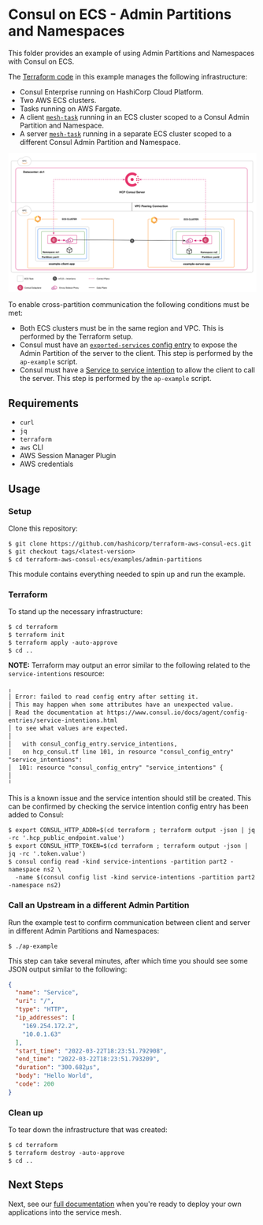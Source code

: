 # Consul on ECS - Admin Partitions and Namespaces

This folder provides an example of using Admin Partitions and Namespaces with Consul on ECS.

The [Terraform code](./terraform/) in this example manages the following infrastructure:
- Consul Enterprise running on HashiCorp Cloud Platform.
- Two AWS ECS clusters.
- Tasks running on AWS Fargate.
- A client [`mesh-task`](../../modules/mesh-task/) running in an ECS cluster scoped to a Consul Admin Partition and Namespace.
- A server [`mesh-task`](../../modules/mesh-task/) running in a separate ECS cluster scoped to a different Consul Admin Partition and Namespace.

![Admin Partitions Example](https://github.com/hashicorp/terraform-aws-consul-ecs/blob/main/_docs/ap-example.png)

To enable cross-partition communication the following conditions must be met:
- Both ECS clusters must be in the same region and VPC. This is performed by the Terraform setup.
- Consul must have an [`exported-services` config entry](https://www.consul.io/docs/connect/config-entries/exported-services) to expose the Admin Partition of the server to the client. This step is performed by the `ap-example` script.
- Consul must have a [Service to service intention](https://www.consul.io/docs/connect/intentions) to allow the client to call the server.  This step is performed by the `ap-example` script.

## Requirements

* `curl`
* `jq`
* `terraform`
* `aws` CLI
* AWS Session Manager Plugin
* AWS credentials

## Usage

### Setup

Clone this repository:

```console
$ git clone https://github.com/hashicorp/terraform-aws-consul-ecs.git
$ git checkout tags/<latest-version>
$ cd terraform-aws-consul-ecs/examples/admin-partitions
```

This module contains everything needed to spin up and run the example.

### Terraform

To stand up the necessary infrastructure:

```console
$ cd terraform
$ terraform init
$ terraform apply -auto-approve
$ cd ..
```

**NOTE:** Terraform may output an error similar to the following related to the `service-intentions` resource:

```
╷
│ Error: failed to read config entry after setting it.
│ This may happen when some attributes have an unexpected value.
│ Read the documentation at https://www.consul.io/docs/agent/config-entries/service-intentions.html
│ to see what values are expected.
│ 
│   with consul_config_entry.service_intentions,
│   on hcp_consul.tf line 101, in resource "consul_config_entry" "service_intentions":
│  101: resource "consul_config_entry" "service_intentions" {
│ 
╵
```

This is a known issue and the service intention should still be created.
This can be confirmed by checking the service intention config entry has been added to Consul:

```console
$ export CONSUL_HTTP_ADDR=$(cd terraform ; terraform output -json | jq -rc '.hcp_public_endpoint.value')
$ export CONSUL_HTTP_TOKEN=$(cd terraform ; terraform output -json | jq -rc '.token.value')
$ consul config read -kind service-intentions -partition part2 -namespace ns2 \
  -name $(consul config list -kind service-intentions -partition part2 -namespace ns2)
```

### Call an Upstream in a different Admin Partition

Run the example test to confirm communication between client and server in different Admin Partitions and Namespaces:

```console
$ ./ap-example
```

This step can take several minutes, after which time you should see some JSON output similar to the following:

```json
{
  "name": "Service",
  "uri": "/",
  "type": "HTTP",
  "ip_addresses": [
    "169.254.172.2",
    "10.0.1.63"
  ],
  "start_time": "2022-03-22T18:23:51.792908",
  "end_time": "2022-03-22T18:23:51.793209",
  "duration": "300.682µs",
  "body": "Hello World",
  "code": 200
}
```

### Clean up

To tear down the infrastructure that was created:

```console
$ cd terraform
$ terraform destroy -auto-approve
$ cd ..
```

## Next Steps

Next, see our [full documentation](https://www.consul.io/docs/ecs) when you're ready to deploy your own applications
into the service mesh.
